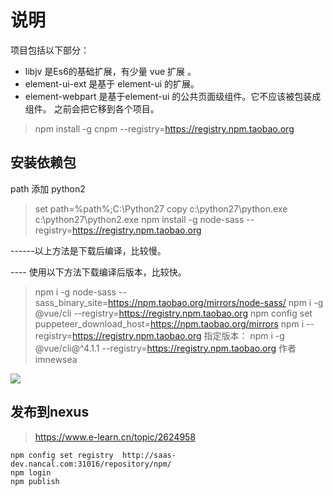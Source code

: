 # 说明

项目包括以下部分：
- libjv 是Es6的基础扩展，有少量 vue 扩展 。 
- element-ui-ext 是基于 element-ui 的扩展。
- element-webpart 是基于element-ui 的公共页面级组件。它不应该被包装成组件。 之前会把它移到各个项目。

> npm install -g cnpm --registry=https://registry.npm.taobao.org

## 安装依赖包
path 添加 python2
> set path=%path%;C:\Python27
> copy c:\python27\python.exe c:\python27\python2.exe
> npm install -g  node-sass --registry=https://registry.npm.taobao.org
>
------以上方法是下载后编译，比较慢。

---- 使用以下方法下载编译后版本，比较快。

> npm i -g node-sass --sass_binary_site=https://npm.taobao.org/mirrors/node-sass/
> npm i -g @vue/cli --registry=https://registry.npm.taobao.org
> npm config set puppeteer_download_host=https://npm.taobao.org/mirrors
> npm i --registry=https://registry.npm.taobao.org
> 指定版本： npm i -g @vue/cli@^4.1.1 --registry=https://registry.npm.taobao.org
>作者 imnewsea


![](https://gitee.com/uploads/74/1227074_imnewsea.png)

## 发布到nexus
>https://www.e-learn.cn/topic/2624958

```
npm config set registry  http://saas-dev.nancal.com:31016/repository/npm/
npm login
npm publish
```